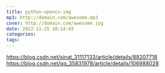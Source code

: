 ```yaml
---
title: python-opencv-img
mp3: http://domain.com/awesome.mp3
cover: http://domain.com/awesome.jpg
date: 2022-11-25 10:14:43
categories: 
tags:
---
```

https://blog.csdn.net/sinat_31117133/article/details/88207718
https://blog.csdn.net/qq_35831978/article/details/106988028